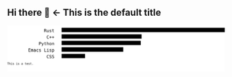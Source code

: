 ## Hi there 👋 ← This is the default title

![Metrics](https://github.com/MetroWind/metrowind/blob/master/profile.svg)
